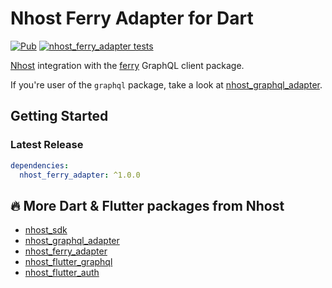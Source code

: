 # Nhost Ferry Adapter for Dart

[![Pub](https://img.shields.io/pub/v/nhost_ferry_adapter)](https://pub.dev/packages/nhost_ferry_adapter)
[![nhost_ferry_adapter tests](https://github.com/nhost/nhost-dart/actions/workflows/test.nhost_ferry_adapter.yaml/badge.svg)](https://github.com/nhost/nhost-dart/actions/workflows/test.nhost_ferry_adapter.yaml)

[Nhost](https://nhost.io) integration with the
[ferry](https://pub.dev/packages/graphql) GraphQL client package.

If you're user of the `graphql` package, take a look at
[nhost_graphql_adapter](https://pub.dev/packages/nhost_graphql_adapter).

## Getting Started
### Latest Release

```yaml
dependencies:
  nhost_ferry_adapter: ^1.0.0
```

## 🔥 More Dart & Flutter packages from Nhost

* [nhost_sdk](https://pub.dev/packages/nhost_sdk)
* [nhost_graphql_adapter](https://pub.dev/packages/nhost_graphql_adapter)
* [nhost_ferry_adapter](https://pub.dev/packages/nhost_ferry_adapter)
* [nhost_flutter_graphql](https://pub.dev/packages/nhost_flutter_graphql)
* [nhost_flutter_auth](https://pub.dev/packages/nhost_flutter_auth)

